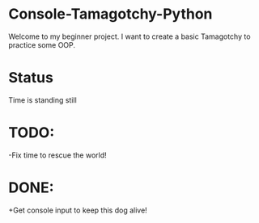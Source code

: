 # Console-Tamagotchy-Python
Welcome to my beginner project.
I want to create a basic Tamagotchy to practice some OOP.

# Status
Time is standing still

# TODO:
-Fix time to rescue the world!

# DONE:
+Get console input to keep this dog alive!

